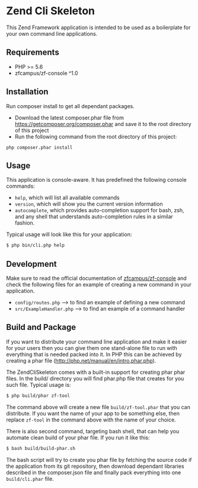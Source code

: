 # Zend Cli Skeleton

This Zend Framework application is intended to be used as a boilerplate for your
own command line applications.

## Requirements

* PHP >= 5.6
* zfcampus/zf-console ^1.0

## Installation
Run composer install to get all dependant packages. 
* Download the latest composer.phar file from https://getcomposer.org/composer.phar 
and save it to the root directory of this project
* Run the following command from the root directory of this project:
```
php composer.phar install
```

## Usage
This application is console-aware. It has predefined the following console commands:

- `help`, which will list all available commands
- `version`, which will show you the current version information 
- `autocomplete`, which provides auto-completion support for bash, zsh, and any 
shell that understands auto-completion rules in a similar fashion. 

Typical usage will look like this for your application:

```bash
$ php bin/cli.php help
```

## Development
Make sure to read the official documentation of 
[zfcampus/zf-console](https://github.com/zfcampus/zf-console/blob/master/README.md)
and check the following files for an example of creating a new command in your 
application.

- `config/routes.php` --> to find an example of defining a new command
- `src/ExampleHandler.php` --> to find an example of a command handler

## Build and Package
If you want to distribute your command line application and make it easier for 
your users then you can give them one stand-alone file to run with
everything that is needed packed into it. In PHP this can be achieved by creating 
a phar file (http://php.net/manual/en/intro.phar.php).

The ZendCliSkeleton comes with a built-in support for creating phar phar files.
In the build/ directory you will find phar.php file that creates for you such 
file. Typical usage is:

```bash
$ php build/phar zf-tool
```
The command above will create a new file `build/zf-tool.phar` that you can 
distribute. If you want the name of your app to be something else, then replace 
`zf-tool` in the command above with the name of your choice.

There is also second command, targeting bash shell, that can help you automate clean
build of your phar file. If you run it like this:

```bash
$ bash build/build-phar.sh
```

The bash script will try to create you phar file by fetching the source code if 
the application from its git repository, then download dependant libraries 
described in the composer.json file and finally pack everything into one 
`build/cli.phar` file.
